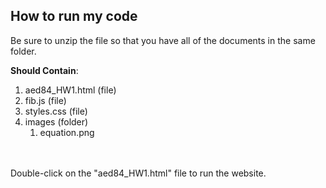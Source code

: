 ## How to run my code
Be sure to unzip the file so that you have all of the documents in the same folder.

**Should Contain**:
1. aed84_HW1.html (file)
1. fib.js (file)
1. styles.css (file)
1. images (folder)
    1. equation.png

</br></br>Double-click on the "aed84_HW1.html" file to run the website.
